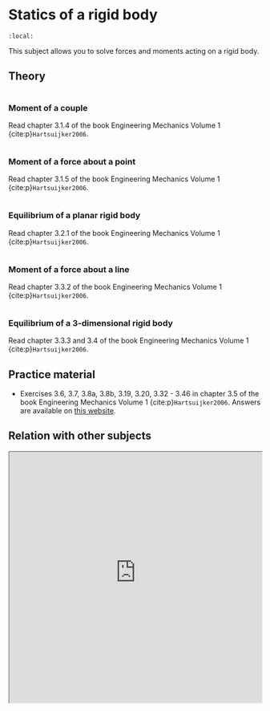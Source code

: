 
# Statics of a rigid body

```{contents}
:local:
```

This subject allows you to solve forces and moments acting on a rigid body.

## Theory

```{index} Moment; of a couple
```
### Moment of a couple
Read chapter 3.1.4 of the book Engineering Mechanics Volume 1 {cite:p}`Hartsuijker2006`.

```{index} Moment; about a point
```
### Moment of a force about a point
Read chapter 3.1.5 of the book Engineering Mechanics Volume 1 {cite:p}`Hartsuijker2006`.

```{index} Statics; of a planar rigid body
```
### Equilibrium of a planar rigid body
Read chapter 3.2.1 of the book Engineering Mechanics Volume 1 {cite:p}`Hartsuijker2006`.

```{index} Moment; about a line
```
### Moment of a force about a line
Read chapter 3.3.2 of the book Engineering Mechanics Volume 1 {cite:p}`Hartsuijker2006`.

```{index} Statics; of a 3-dimensional rigid body
```
### Equilibrium of a 3-dimensional rigid body
Read chapter 3.3.3 and 3.4 of the book Engineering Mechanics Volume 1 {cite:p}`Hartsuijker2006`.

## Practice material
- Exercises 3.6, 3.7, 3.8a, 3.8b, 3.19, 3.20, 3.32 - 3.46 in chapter 3.5 of the book Engineering Mechanics Volume 1 {cite:p}`Hartsuijker2006`. Answers are available on [this website](https://icozct.tudelft.nl/TUD_CT/bookanswers/vol1/Chapter2/).

## Relation with other subjects
<iframe allow="fullscreen" style="width: 100%!important; height: 500px;" src="https://prime-applets.ewi.tudelft.nl/graph/CTB1110-17/show2?lecture=3&view=lecture" allowfullscreen></iframe>